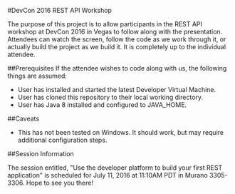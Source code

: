 #DevCon 2016 REST API Workshop

The purpose of this project is to allow participants in the REST API workshop at DevCon 2016 in Vegas to follow along with the presentation. Attendees can watch the screen, follow the code as we work through it, or actually build the project as we build it. It is completely up to the individual attendee.

##Prerequisites
If the attendee wishes to code along with us, the following things are assumed:
*	User has installed and started the latest Developer Virtual Machine.
*	User has cloned this repository to their local working directory.
* 	User has Java 8 installed and configured to JAVA_HOME.

##Caveats
*	This has not been tested on Windows. It should work, but may require additional configuration steps.

##Session Information

The session entitled, "Use the developer platform to build your first REST application" is scheduled for July 11, 2016 at 11:10AM PDT in Murano 3305-3306. Hope to see you there!
